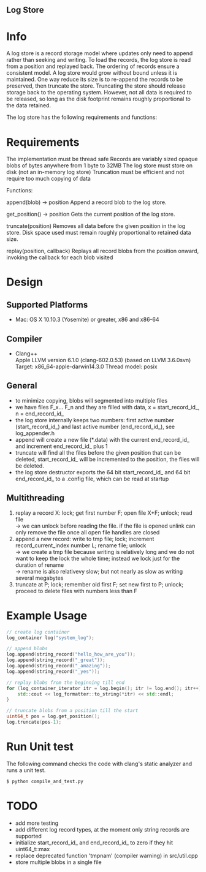 ## Log Store

# Info
A log store is a record storage model where updates only need to append rather than seeking and writing. To load the records, the log store is read from a position and replayed back. The ordering of records ensure a consistent model. A log store would grow without bound unless it is maintained. One way reduce its size is to re-append the records to be preserved, then truncate the store. Truncating the store should release storage back to the operating system. However, not all data is required to be released, so long as the disk footprint remains roughly proportional to the data retained.

The log store has the following requirements and functions:

# Requirements

The implementation must be thread safe
Records are variably sized opaque blobs of bytes anywhere from 1 byte to 32MB
The log store must store on disk (not an in-memory log store)
Truncation must be efficient and not require too much copying of data

Functions:

  append(blob) -> position
    Append a record blob to the log store.

  get_position() -> position
    Gets the current position of the log store.

  truncate(position)
    Removes all data before the given position in the log store. Disk space used must remain roughly proportional to retained data size.

  replay(position, callback)
    Replays all record blobs from the position onward, invoking the callback for each blob visited

# Design

## Supported Platforms
- Mac: OS X 10.10.3 (Yosemite) or greater, x86 and x86-64

## Compiler
- Clang++ <br>
Apple LLVM version 6.1.0 (clang-602.0.53) (based on LLVM 3.6.0svn)
Target: x86_64-apple-darwin14.3.0
Thread model: posix

## General
- to minimize copying, blobs will segmented into multiple files
- we have files F_x... F_n and they are filled with data, x = start_record_id_, n = end_record_id_
- the log store internally keeps two numbers: first active number (start_record_id_) and last active number (end_record_id_), see log_appender.h
- append will create a new file (*.data) with the current end_record_id_ and increment end_record_id_ plus 1
- truncate will find all the files before the given position that can be deleted, start_record_id_ will be incremented to the position, the files will be deleted.
- the log store destructor exports the 64 bit start_record_id_ and 64 bit end_record_id_ to a .config file, which can be read at startup

## Multithreading
  1. replay a record X: lock; get first number F; open file X+F; unlock; read file <br>
  -> we can unlock before reading the file. if the file is opened unlink can only remove the file once all open file handles are closed 
  2. append a new record: write to tmp file; lock; increment record_current_index number L; rename file; unlock <br>
  -> we create a tmp file because writing is relatively long and we do not want to keep the lock the whole time; instead we lock just for the duration of rename <br>
  -> rename is also relativevy slow; but not nearly as slow as writing several megabytes
  3. truncate at P; lock; remember old first F; set new first to P; unlock; proceed to delete files with numbers less than F

# Example Usage
```cpp
// create log container
log_container log("system_log");

// append blobs
log.append(string_record("hello_how_are_you"));
log.append(string_record("_great"));
log.append(string_record("_amazing"));
log.append(string_record("_yes"));

// replay blobs from the beginning till end
for (log_container_iterator itr = log.begin(); itr != log.end(); itr++) {
    std::cout << log_formatter::to_string(*itr) << std::endl;
}

// truncate blobs from a position till the start
uint64_t pos = log.get_position();
log.truncate(pos-1);
```

# Run Unit test
The following command checks the code with clang's static analyzer and runs a unit test.

```python
$ python compile_and_test.py
```

# TODO
- add more testing
- add different log record types, at the moment only string records are supported
- initialize start_record_id_ and end_record_id_ to zero if they hit uint64_t::max
- replace deprecated function 'tmpnam' (compiler warning) in src/util.cpp
- store multiple blobs in a single file